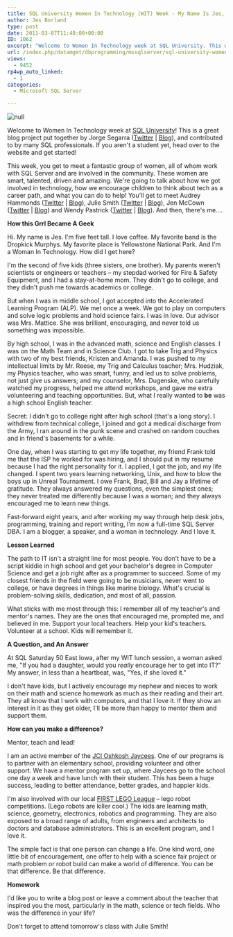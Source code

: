 ```yaml
---
title: SQL University Women In Technology (WIT) Week - My Name Is Jes, and I'm a WIT
author: Jes Borland
type: post
date: 2011-03-07T11:40:00+00:00
ID: 1062
excerpt: "Welcome to Women In Technology week at SQL University. This week, you get to meet a fantastic group of women, all of whom work with SQL Server and are involved in the community. These women are smart, talented, driven and amazing. We're going to talk about how we got involved in technology, how we encourage children to think about tech as a career path, and what you can do to help!"
url: /index.php/datamgmt/dbprogramming/mssqlserver/sql-university-women-in-technology/
views:
  - 9452
rp4wp_auto_linked:
  - 1
categories:
  - Microsoft SQL Server

---
```

![][1]

Welcome to Women In Technology week at [SQL University][2]! This is a great blog project put together by Jorge Segarra ([Twitter][3] | [Blog][4]), and contributed to by many SQL professionals. If you aren't a student yet, head over to the website and get started!

This week, you get to meet a fantastic group of women, all of whom work with SQL Server and are involved in the community. These women are smart, talented, driven and amazing. We're going to talk about how we got involved in technology, how we encourage children to think about tech as a career path, and what you can do to help! You'll get to meet Audrey Hammonds ([Twitter][5] | [Blog][6]), Julie Smith ([Twitter][7] | [Blog][6]), Jen McCown ([Twitter][8] | [Blog][9]) and Wendy Pastrick ([Twitter][10] | [Blog][11]). And then, there's me....

**How this Grrl Became A Geek** 

Hi. My name is Jes. I'm five feet tall. I love coffee. My favorite band is the Dropkick Murphys. My favorite place is Yellowstone National Park. And I'm a Woman In Technology. How did I get here? 

I'm the second of five kids (three sisters, one brother). My parents weren't scientists or engineers or teachers – my stepdad worked for Fire & Safety Equipment, and I had a stay-at-home mom. They didn't go to college, and they didn't push me towards academics or college. 

But when I was in middle school, I got accepted into the Accelerated Learning Program (ALP). We met once a week. We got to play on computers and solve logic problems and hold science fairs. I was in love. Our advisor was Mrs. Mattice. She was brilliant, encouraging, and never told us something was impossible. 

By high school, I was in the advanced math, science and English classes. I was on the Math Team and in Science Club. I got to take Trig and Physics with two of my best friends, Kristen and Amanda. I was pushed to my intellectual limits by Mr. Reese, my Trig and Calculus teacher; Mrs. Hudziak, my Physics teacher, who was smart, funny, and led us to solve problems, not just give us answers; and my counselor, Mrs. Dugenske, who carefully watched my progress, helped me attend workshops, and gave me extra volunteering and teaching opportunities. But, what I really wanted to **be** was a high school English teacher. 

Secret: I didn't go to college right after high school (that's a long story). I withdrew from technical college, I joined and got a medical discharge from the Army, I ran around in the punk scene and crashed on random couches and in friend's basements for a while. 

One day, when I was starting to get my life together, my friend Frank told me that the ISP he worked for was hiring, and I should put in my resume because I had the right personality for it. I applied, I got the job, and my life changed. I spent two years learning networking, Unix, and how to blow the boys up in Unreal Tournament. I owe Frank, Brad, Bill and Jay a lifetime of gratitude. They always answered my questions, even the simplest ones; they never treated me differently because I was a woman; and they always encouraged me to learn new things. 

Fast-forward eight years, and after working my way through help desk jobs, programming, training and report writing, I'm now a full-time SQL Server DBA. I am a blogger, a speaker, and a woman in technology. And I love it. 

**Lesson Learned**

The path to IT isn't a straight line for most people. You don't have to be a script kiddie in high school and get your bachelor's degree in Computer Science and get a job right after as a programmer to succeed. Some of my closest friends in the field were going to be musicians, never went to college, or have degrees in things like marine biology. What's crucial is problem-solving skills, dedication, and most of all, passion. 

What sticks with me most through this: I remember all of my teacher's and mentor's names. They are the ones that encouraged me, prompted me, and believed in me. Support your local teachers. Help your kid's teachers. Volunteer at a school. Kids will remember it. 

**A Question, and An Answer**

At SQL Saturday 50 East Iowa, after my WIT lunch session, a woman asked me, "If you had a daughter, would you _really_ encourage her to get into IT?" My answer, in less than a heartbeat, was, "Yes, if she loved it." 

I don't have kids, but I actively encourage my nephew and nieces to work on their math and science homework as much as their reading and their art. They all know that I work with computers, and that I love it. If they show an interest in it as they get older, I'll be more than happy to mentor them and support them. 

**How can you make a difference?**

Mentor, teach and lead! 

I am an active member of the [JCI Oshkosh Jaycees][12]. One of our programs is to partner with an elementary school, providing volunteer and other support. We have a mentor program set up, where Jaycees go to the school one day a week and have lunch with their student. This has been a huge success, leading to better attendance, better grades, and happier kids. 

I'm also involved with our local [FIRST LEGO League][13] – lego robot competitions. (Lego robots are killer cool.) The kids are learning math, science, geometry, electronics, robotics and programming. They are also exposed to a broad range of adults, from engineers and architects to doctors and database administrators. This is an excellent program, and I love it. 

The simple fact is that one person can change a life. One kind word, one little bit of encouragement, one offer to help with a science fair project or math problem or robot build can make a world of difference. You can be that difference. Be that difference. 

**Homework**

I'd like you to write a blog post or leave a comment about the teacher that inspired you the most, particularly in the math, science or tech fields. Who was the difference in your life? 

Don't forget to attend tomorrow's class with Julie Smith!

 [1]: http://sqlchicken.com/wp-content/uploads/2010/11/SQL_University_Web1.png "null"
 [2]: http://sqlchicken.com/sql-university/
 [3]: http://twitter.com/#sqlchicken
 [4]: http://sqlchicken.com
 [5]: http://twitter.com/#!/Datachix2
 [6]: http://www.datachix.com
 [7]: http://twitter.com/#!/Datachix1
 [8]: http://twitter.com/#!/MidnightDBA
 [9]: http://www.MidnightDBA.com
 [10]: http://twitter.com/#!/wendy_dance
 [11]: http://wendyverse.blogspot.com/
 [12]: http://www.oshkoshjaycees.org
 [13]: http://usfirst.org/roboticsprograms/fll/default.aspx?id=970